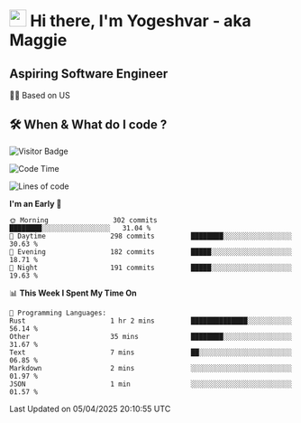 <h1><img src="https://emojis.slackmojis.com/emojis/images/1531849430/4246/blob-sunglasses.gif?1531849430" width="30"/> Hi there, I'm Yogeshvar - aka Maggie</h1>

## Aspiring Software Engineer
🏂🏻  Based on US 

## 🛠 When & What do I code ?  

![Visitor Badge](https://visitor-badge.feriirawann.repl.co?username=yogeshvar&repo=yogeshvar&label=Visitors&style=plastic&color=%23457BFF&contentType=svg)

<!--START_SECTION:waka-->
![Code Time](http://img.shields.io/badge/Code%20Time-2%2C925%20hrs%203%20mins-blue)

![Lines of code](https://img.shields.io/badge/From%20Hello%20World%20I%27ve%20Written-3.9%20million%20lines%20of%20code-blue)

**I'm an Early 🐤** 

```text
🌞 Morning                302 commits         ████████░░░░░░░░░░░░░░░░░   31.04 % 
🌆 Daytime                298 commits         ████████░░░░░░░░░░░░░░░░░   30.63 % 
🌃 Evening                182 commits         █████░░░░░░░░░░░░░░░░░░░░   18.71 % 
🌙 Night                  191 commits         █████░░░░░░░░░░░░░░░░░░░░   19.63 % 
```


📊 **This Week I Spent My Time On** 

```text
💬 Programming Languages: 
Rust                     1 hr 2 mins         ██████████████░░░░░░░░░░░   56.14 % 
Other                    35 mins             ████████░░░░░░░░░░░░░░░░░   31.67 % 
Text                     7 mins              ██░░░░░░░░░░░░░░░░░░░░░░░   06.85 % 
Markdown                 2 mins              ░░░░░░░░░░░░░░░░░░░░░░░░░   01.97 % 
JSON                     1 min               ░░░░░░░░░░░░░░░░░░░░░░░░░   01.57 % 
```


 Last Updated on 05/04/2025 20:10:55 UTC
<!--END_SECTION:waka-->

